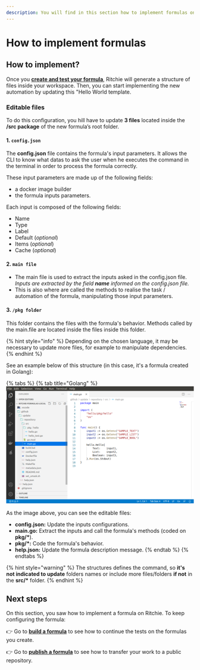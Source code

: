 ```yaml
---
description: You will find in this section how to implement formulas on Ritchie.
---
```


# How to implement formulas

## How to implement? 

Once you [**create and test your formula**](how-to-create-formulas.md), Ritchie will generate a structure of files inside your workspace. Then, you can start implementing the new automation by updating this "Hello World template.

### Editable files 

To do this configuration, you hill have to update **3 files** located inside the **/src package** of the new formula’s root folder. 

#### 1.  **`config.json`**

The **config.json** file contains the formula's input parameters. It allows the CLI to know what datas to ask the user when he executes the command in the terminal in order to process the formula correctly.

These input parameters are made up of the following fields: 

* a docker image builder
*  the formula inputs parameters.

Each input is composed of the following fields:

* Name 
* Type
* Label 
* Default \(_optional_\) 
* Items \(_optional_\) 
* Cache \(_optional_\)

#### 2. **`main file`**

* The main file is used to extract the inputs asked in the config.json file.  _Inputs are extracted by the field **name** informed on the config.json file._
* This is also where are called the methods to realise the task / automation of the formula, manipulating  those input parameters. 

#### 3. `/pkg folder`

This folder contains the files with the formula's behavior. Methods called by the main.file are located inside the files inside this folder.

{% hint style="info" %}
Depending on the chosen language, it may be necessary to update more files, for example to manipulate dependencies.
{% endhint %}

See an example below of this structure \(in this case, it's a formula created in Golang\):

{% tabs %}
{% tab title="Golang" %}
![](../.gitbook/assets/estrutura.png)

As the image above, you can see the editable files:

* **config.json:** Update the inputs configurations.
* **main.go:** Extract the inputs and call the formula's methods \(coded on **pkg/\***\).
* **pkg/\*:** Code the formula's behavior.
* **help.json:** Update the formula description message.
{% endtab %}
{% endtabs %}

{% hint style="warning" %}
The structures defines the command, so **it's not indicated to update** folders names or include more files/folders **if not** in the **src/\*** folder.
{% endhint %}

## Next steps 

On this section, you saw how to implement a formula on Ritchie. To keep configuring the formula: 

👉 Go to [**build a formula**](build-a-formula.md) to see how to continue the tests on the formulas you create. 

👉 Go to [**publish a formula**](how-to-publish-a-formula.md) to see how to transfer your work to a public repository. 

